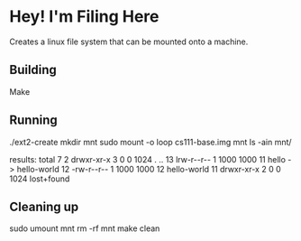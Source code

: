 # Hey! I'm Filing Here

Creates a linux file system that can be mounted onto a machine.

## Building

Make

## Running

./ext2-create
mkdir mnt
sudo mount -o loop cs111-base.img mnt
ls -ain mnt/

results:
total 7
2 drwxr-xr-x 3 0 0 1024 .
..
13 lrw-r--r-- 1 1000 1000 11 hello -> hello-world
12 -rw-r--r-- 1 1000 1000 12 hello-world
11 drwxr-xr-x 2 0 0 1024 lost+found

## Cleaning up

sudo umount mnt
rm -rf mnt
make clean
